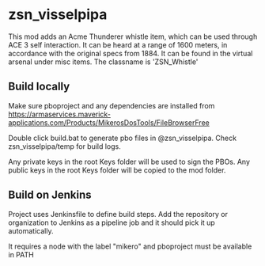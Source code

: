 # zsn_visselpipa

This mod adds an Acme Thunderer whistle item, which can be used through ACE 3 self interaction. It can be heard at a range of 1600 meters,
in accordance with the original specs from 1884. It can be found in the virtual arsenal under misc items. The classname is 'ZSN_Whistle'

## Build locally

Make sure pboproject and any dependencies are installed from https://armaservices.maverick-applications.com/Products/MikerosDosTools/FileBrowserFree

Double click build.bat to generate pbo files in @zsn_visselpipa.
Check zsn_visselpipa/temp for build logs.

Any private keys in the root Keys folder will be used to sign the PBOs.
Any public keys in the root Keys folder will be copied to the mod folder.

## Build on Jenkins

Project uses Jenkinsfile to define build steps.
Add the repository or organization to Jenkins as a pipeline job and it should pick it up automatically.

It requires a node with the label "mikero" and pboproject must be available in PATH
